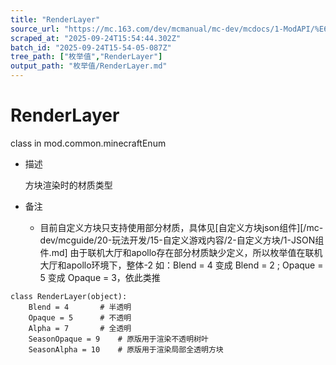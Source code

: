 ```yaml
---
title: "RenderLayer"
source_url: "https://mc.163.com/dev/mcmanual/mc-dev/mcdocs/1-ModAPI/%E6%9E%9A%E4%B8%BE%E5%80%BC/RenderLayer.html"
scraped_at: "2025-09-24T15:54:44.302Z"
batch_id: "2025-09-24T15-54-05-087Z"
tree_path: ["枚举值","RenderLayer"]
output_path: "枚举值/RenderLayer.md"
---
```


#  RenderLayer

class in mod.common.minecraftEnum

*   描述
    
    方块渲染时的材质类型
    
*   备注
    
    *   目前自定义方块只支持使用部分材质，具体见\[自定义方块json组件\]\[/mc-dev/mcguide/20-玩法开发/15-自定义游戏内容/2-自定义方块/1-JSON组件.md\] 由于联机大厅和apollo存在部分材质缺少定义，所以枚举值在联机大厅和apollo环境下，整体-2 如：Blend = 4 变成 Blend = 2 ; Opaque = 5 变成 Opaque = 3，依此类推

```
class RenderLayer(object):
	Blend = 4		# 半透明
	Opaque = 5		# 不透明
	Alpha = 7		# 全透明
	SeasonOpaque = 9	# 原版用于渲染不透明树叶
	SeasonAlpha = 10	# 原版用于渲染局部全透明方块


```